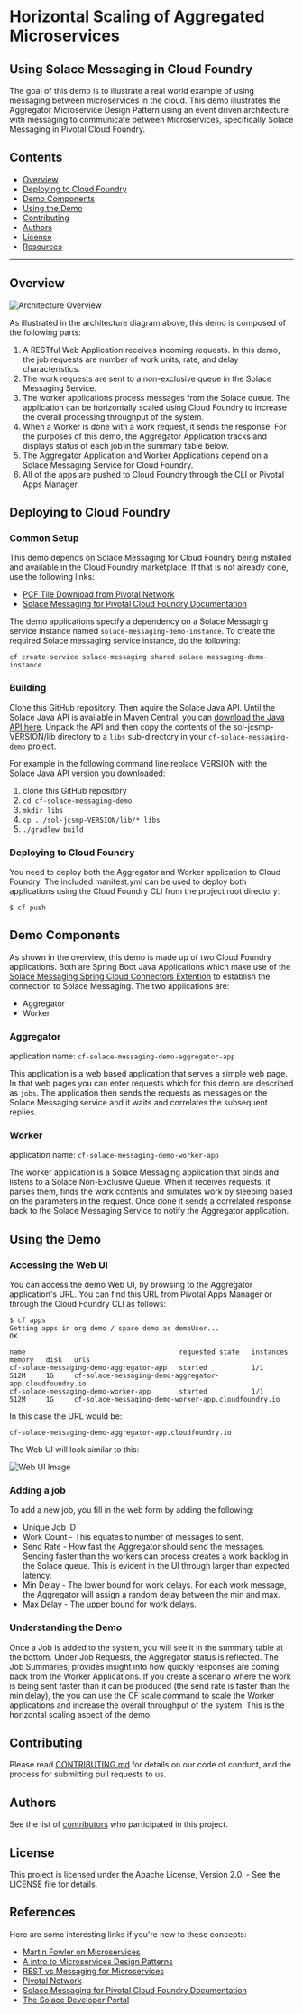 # Horizontal Scaling of Aggregated Microservices
## Using Solace Messaging in Cloud Foundry

The goal of this demo is to illustrate a real world example of using messaging between microservices in the cloud. This demo illustrates the Aggregator Microservice Design Pattern using an event driven architecture with messaging to communicate between Microservices, specifically Solace Messaging in Pivotal Cloud Foundry. 

## Contents

* [Overview](#overview)
* [Deploying to Cloud Foundry](#deploying-to-cloud-foundry)
* [Demo Components](#demo-components)
* [Using the Demo](#using-the-demo)
* [Contributing](#contributing)
* [Authors](#authors)
* [License](#license)
* [Resources](#resources)

---

## Overview
 
![Architecture Overview](resources/demo-overview.png)

As illustrated in the architecture diagram above, this demo is composed of the following parts:

1. A RESTful Web Application receives incoming requests. In this demo, the job requests are number of work units, rate, and delay characteristics.
2. The work requests are sent to a non-exclusive queue in the Solace Messaging Service.
3. The worker applications process messages from the Solace queue. The application can be horizontally scaled using Cloud Foundry to increase the overall processing throughput of the system.
4. When a Worker is done with a work request, it sends the response. For the purposes of this demo, the Aggregator Application tracks and displays status of each job in the summary table below.
5. The Aggregator Application and Worker Applications depend on a Solace Messaging Service for Cloud Foundry.
6. All of the apps are pushed to Cloud Foundry through the CLI or Pivotal Apps Manager.

## Deploying to Cloud Foundry

### Common Setup

This demo depends on Solace Messaging for Cloud Foundry being installed and available in the Cloud Foundry marketplace. If that is not already done, use the following links:

* [PCF Tile Download from Pivotal Network](https://network.pivotal.io/)
* [Solace Messaging for Pivotal Cloud Foundry Documentation](http://docs.pivotal.io/solace-messaging/)

The demo applications specify a dependency on a Solace Messaging service instance named `solace-messaging-demo-instance`. To create the required Solace messaging service instance, do the following:

	cf create-service solace-messaging shared solace-messaging-demo-instance

### Building

Clone this GitHub repository. Then aquire the Solace Java API. Until the Solace Java API is available in Maven Central, you can [download the Java API here](http://dev.solacesystems.com/downloads/). Unpack the API and then copy the contents of the sol-jcsmp-VERSION/lib directory to a `libs` sub-directory in your `cf-solace-messaging-demo` project.

For example in the following command line replace VERSION with the Solace Java API version you downloaded:

1. clone this GitHub repository
1. `cd cf-solace-messaging-demo`
1. `mkdir libs`
1. `cp ../sol-jcsmp-VERSION/lib/* libs`
1. `./gradlew build`

### Deploying to Cloud Foundry

You need to deploy both the Aggregator and Worker application to Cloud Foundry. The included manifest.yml can be used to deploy both applications using the Cloud Foundry CLI from the project root directory:

    $ cf push
    
## Demo Components

As shown in the overview, this demo is made up of two Cloud Foundry applications. Both are Spring Boot Java Applications which make use of the [Solace Messaging Spring Cloud Connectors Extention](https://github.com/SolaceLabs/sl-spring-cloud-connectors) to establish the connection to Solace Messaging. The two applications are:

* Aggregator
* Worker

### Aggregator

application name: `cf-solace-messaging-demo-aggregator-app`

This application is a web based application that serves a simple web page. In that web pages you can enter requests which for this demo are described as `jobs`. The application then sends the requests as messages on the Solace Messaging service and it waits and correlates the subsequent replies.

### Worker

application name: `cf-solace-messaging-demo-worker-app`

The worker application is a Solace Messaging application that binds and listens to a Solace Non-Exclusive Queue. When it receives requests, it parses them, finds the work contents and simulates work by sleeping based on the parameters in the request. Once done it sends a correlated response back to the Solace Messaging Service to notify the Aggregator application.

## Using the Demo

### Accessing the Web UI

You can access the demo Web UI, by browsing to the Aggregator application's URL. You can find this URL from Pivotal Apps Manager or through the Cloud Foundry CLI as follows:

	$ cf apps
	Getting apps in org demo / space demo as demoUser...
	OK

	name                                      requested state   instances   memory   disk   urls
	cf-solace-messaging-demo-aggregator-app   started           1/1         512M     1G     cf-solace-messaging-demo-aggregator-app.cloudfoundry.io
	cf-solace-messaging-demo-worker-app       started           1/1         512M     1G     cf-solace-messaging-demo-worker-app.cloudfoundry.io

In this case the URL would be:

	cf-solace-messaging-demo-aggregator-app.cloudfoundry.io

The Web UI will look similar to this:

![Web UI Image](resources/web-ui.png)

### Adding a job

To add a new job, you fill in the web form by adding the following:

* Unique Job ID
* Work Count - This equates to number of messages to sent.
* Send Rate - How fast the Aggregator should send the messages. Sending faster than the workers can process creates a work backlog in the Solace queue. This is evident in the UI through larger than expected latency. 
* Min Delay - The lower bound for work delays. For each work message, the Aggregator will assign a random delay between the min and max.
* Max Delay - The upper bound for work delays.

### Understanding the Demo

Once a Job is added to the system, you will see it in the summary table at the bottom. Under Job Requests, the Aggregator status is reflected. The Job Summaries, provides insight into how quickly responses are coming back from the Worker Applications. If you create a scenario where the work is being sent faster than it can be produced (the send rate is faster than the min delay), the you can use the CF scale command to scale the Worker applications and increase the overall throughput of the system. This is the horizontal scaling aspect of the demo.

## Contributing

Please read [CONTRIBUTING.md](CONTRIBUTING.md) for details on our code of conduct, and the process for submitting pull requests to us.

## Authors

See the list of [contributors](https://github.com/mdspielman/cf-solace-messaging-demo/contributors) who participated in this project.

## License

This project is licensed under the Apache License, Version 2.0. - See the [LICENSE](LICENSE) file for details.

## References

Here are some interesting links if you're new to these concepts:

* [Martin Fowler on Microservices](http://martinfowler.com/articles/microservices.html)
* [A intro to Microservices Design Patterns](http://blog.arungupta.me/microservice-design-patterns/)
* [REST vs Messaging for Microservices](http://www.slideshare.net/ewolff/rest-vs-messaging-for-microservices)
* [Pivotal Network](https://network.pivotal.io/)
* [Solace Messaging for Pivotal Cloud Foundry Documentation](http://docs.pivotal.io/solace-messaging/)
* [The Solace Developer Portal](http://dev.solacesystems.com/)
